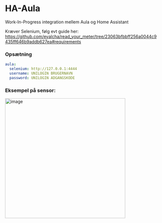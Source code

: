 # HA-Aula

Work-In-Progress integration mellem Aula og Home Assistant

Kræver Selenium, følg evt guide her: https://github.com/eyalcha/read_your_meter/tree/23063bfbbff256a0044c9435ff646b9addb627ea#requirements

### Opsætning

```yaml
aula:
  selenium: http://127.0.0.1:4444
  username: UNILOGIN BRUGERNAVN
  password: UNILOGIN ADGANGSKODE
```

### Eksempel på sensor: 

<img width="395" alt="image" src="https://user-images.githubusercontent.com/5902488/119724332-e013b500-be6e-11eb-9529-afd4d4601123.png">
